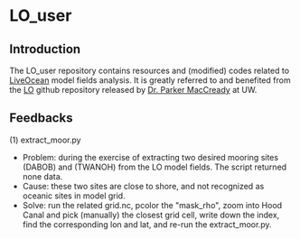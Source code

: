 # LO_user

## Introduction

The LO_user repository contains resources and (modified) codes related to [LiveOcean](https://faculty.washington.edu/pmacc/LO/LiveOcean.html) model fields analysis. It is greatly referred to and benefited from the [LO](https://github.com/parkermac/LO) github repository released by [Dr. Parker MacCready](https://faculty.washington.edu/pmacc/) at UW. 

## Feedbacks

(1) extract_moor.py


* Problem: during the exercise of extracting two desired mooring sites (DABOB) and (TWANOH) from the LO model fields. The script returned none data. 
* Cause: these two sites are close to shore, and not recognized as oceanic sites in model grid.
* Solve: run the related grid.nc, pcolor the "mask_rho", zoom into Hood Canal and pick (manually) the closest grid cell, write down the index, find the corresponding lon and lat, and re-run the extract_moor.py.